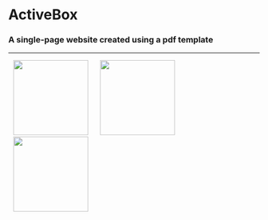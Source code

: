 # ActiveBox
### A single-page website created using a pdf template
----

<div>
<img src ='https://user-images.githubusercontent.com/76526621/116710303-45909500-a9da-11eb-847d-1c81ed5b303b.png' height = 150 width = 150 hspace=10>   
<img src ='https://user-images.githubusercontent.com/76526621/116710580-9607f280-a9da-11eb-88b6-4c1b02e2c7fc.png' height = 150 width = 150 hspace=10>
<img src ='https://user-images.githubusercontent.com/76526621/116710844-dff0d880-a9da-11eb-963a-5580a7d5e623.png' height = 150 width = 150 hspace=10>
</div>
